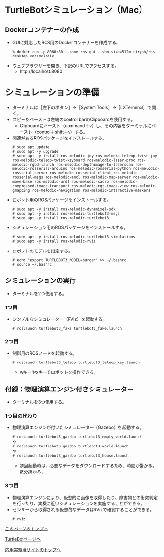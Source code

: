 # TurtleBotシミュレーション（Mac）

## Dockerコンテナーの作成
- GUIに対応したROS用のDockerコンテナーを作成する。
  ```
  % docker run -p 8080:80 --name ros_gui --shm-size=512m tiryoh/ros-desktop-vnc:melodic
  ```
- ウェブブラウザーを開き、下記のURLでアクセスする。
  - http://localhost:8080

# シミュレーションの準備
- ターミナルは［左下のボタン］→［System Tools］→［LXTerminal］で開く。
- コピー＆ペーストは左端のcontrol barのClipboardを使用する。
  - Clipboardにペースト（command＋v）し、その内容をターミナルにペースト（control＋shift＋v）する。
- 関連があるROSパッケージをインストールする。
  ```
  # sudo apt update
  # sudo apt -y upgrade
  # sudo apt -y install ros-melodic-joy ros-melodic-teleop-twist-joy ros-melodic-teleop-twist-keyboard ros-melodic-laser-proc ros-melodic-rgbd-launch ros-melodic-depthimage-to-laserscan ros-melodic-rosserial-arduino ros-melodic-rosserial-python ros-melodic-rosserial-server ros-melodic-rosserial-client ros-melodic-rosserial-msgs ros-melodic-amcl ros-melodic-map-server ros-melodic-move-base ros-melodic-urdf ros-melodic-xacro ros-melodic-compressed-image-transport ros-melodic-rqt-image-view ros-melodic-gmapping ros-melodic-navigation ros-melodic-interactive-markers
  ```
- ロボット用のROSパッケージをインストールする。
  ```
  # sudo apt -y install ros-melodic-dynamixel-sdk
  # sudo apt -y install ros-melodic-turtlebot3-msgs
  # sudo apt -y install ros-melodic-turtlebot3
  ```
- シミュレーション用のROSパッケージをインストールする。
  ```
  # sudo apt -y install ros-melodic-turtlebot3-simulations
  # sudo apt -y install ros-melodic-rviz
  ```
- ロボットのモデルを指定する。
  ```
  # echo "export TURTLEBOT3_MODEL=burger" >> ~/.bashrc
  # source ~/.bashrc
  ```

## シミュレーションの実行
- ターミナルを2つ使用する。

### 1つ目
- シンプルなシミュレーター（RViz）を起動する。
  ```
  # roslaunch turtlebot3_fake turtlebot3_fake.launch
  ```

### 2つ目
- 制御用のROSノードを起動する。
  ```
  # roslaunch turtlebot3_teleop turtlebot3_teleop_key.launch
  ```
  - wキーやxキーでロボットを操作できる。

## 付録：物理演算エンジン付きシミュレーター
- ターミナルを3つ使用する。

### 1つ目の代わり
- 物理演算エンジンが付いたシミュレーター（Gazebo）を起動する。
  ```
  # roslaunch turtlebot3_gazebo turtlebot3_empty_world.launch
  や
  # roslaunch turtlebot3_gazebo turtlebot3_world.launch
  や
  # roslaunch turtlebot3_gazebo turtlebot3_house.launch
  ```
  - 初回起動時は、必要なデータをダウンロードするため、時間が掛かる。数分掛かる。

### 3つ目
- 物理演算エンジンにより、仮想的に画像を取得したり、障害物との衝突判定を行ったり、実機に近いシミュレーションを実施することができる。
- センサーから取得される仮想的なデータはRVizで確認することができる。
  ```
  # rviz
  ```

[このページのトップへ](#)

[TurtleBotページへ](https://stl-apu.github.io/laboratory_experiments/ros_turtlebot)

[応用実験用サイトのトップへ](https://stl-apu.github.io/laboratory_experiments/)
